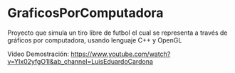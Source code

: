 # GraficosPorComputadora
Proyecto que simula un tiro libre de futbol el cual se representa a través de gráficos por computadora, usando lenguaje C++ y OpenGL

Video Demostración: https://www.youtube.com/watch?v=YIx02yfgO1I&ab_channel=LuisEduardoCardona

